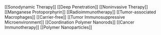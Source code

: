 [[Sonodynamic Therapy]]
[[Deep Penetration]]
[[Noninvasive Therapy]]
[[Manganese Protoporphyrin]]
[[Radioimmunotherapy]]
[[Tumor-associated Macrophages]]
[[Carrier-free]]
[[Tumor Immunosuppressive Microenvironment]]
[[Coordination Polymer Nanorods]]
[[Cancer Immunotherapy]]
[[Polymer Nanoparticles]]
